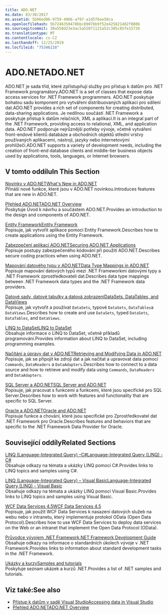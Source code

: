 ```yaml
---
title: ADO.NET
ms.date: 03/30/2017
ms.assetid: 5b96ed06-9759-4966-a797-a1d5f6ee50ca
ms.openlocfilehash: 5b7246350478bbc8907bb9f52e425821402f8806
ms.sourcegitcommit: 30a558d23e3ac5a52071121a52c305c85fe15726
ms.translationtype: MT
ms.contentlocale: cs-CZ
ms.lasthandoff: 12/25/2019
ms.locfileid: "75346218"
---
```

# <a name="adonet"></a><span data-ttu-id="ae67f-102">ADO.NET</span><span class="sxs-lookup"><span data-stu-id="ae67f-102">ADO.NET</span></span>
<span data-ttu-id="ae67f-103">ADO.NET je sada tříd, které zpřístupňují služby pro přístup k datům pro .NET Framework programátory.</span><span class="sxs-lookup"><span data-stu-id="ae67f-103">ADO.NET is a set of classes that expose data access services for .NET Framework programmers.</span></span> <span data-ttu-id="ae67f-104">ADO.NET poskytuje bohatou sadu komponent pro vytváření distribuovaných aplikací pro sdílení dat.</span><span class="sxs-lookup"><span data-stu-id="ae67f-104">ADO.NET provides a rich set of components for creating distributed, data-sharing applications.</span></span> <span data-ttu-id="ae67f-105">Je nedílnou součástí .NET Framework a poskytuje přístup k datům relačních, XML a aplikací.</span><span class="sxs-lookup"><span data-stu-id="ae67f-105">It is an integral part of the .NET Framework, providing access to relational, XML, and application data.</span></span> <span data-ttu-id="ae67f-106">ADO.NET podporuje nejrůznější potřeby vývoje, včetně vytváření front-endové klientů databáze a obchodních objektů střední vrstvy používaných aplikacemi, nástroji, jazyky nebo internetovými prohlížeči.</span><span class="sxs-lookup"><span data-stu-id="ae67f-106">ADO.NET supports a variety of development needs, including the creation of front-end database clients and middle-tier business objects used by applications, tools, languages, or Internet browsers.</span></span>  
  
## <a name="in-this-section"></a><span data-ttu-id="ae67f-107">V tomto oddílu</span><span class="sxs-lookup"><span data-stu-id="ae67f-107">In This Section</span></span>  
 [<span data-ttu-id="ae67f-108">Novinky v ADO.NET</span><span class="sxs-lookup"><span data-stu-id="ae67f-108">What's New in ADO.NET</span></span>](whats-new.md)  
 <span data-ttu-id="ae67f-109">Přináší nové funkce, které jsou v ADO.NET novinkou.</span><span class="sxs-lookup"><span data-stu-id="ae67f-109">Introduces features that are new in ADO.NET.</span></span>  
  
 [<span data-ttu-id="ae67f-110">Přehled ADO.NET</span><span class="sxs-lookup"><span data-stu-id="ae67f-110">ADO.NET Overview</span></span>](ado-net-overview.md)  
 <span data-ttu-id="ae67f-111">Poskytuje Úvod k návrhu a součástem ADO.NET.</span><span class="sxs-lookup"><span data-stu-id="ae67f-111">Provides an introduction to the design and components of ADO.NET.</span></span>  
  
 [<span data-ttu-id="ae67f-112">Entity Framework</span><span class="sxs-lookup"><span data-stu-id="ae67f-112">Entity Framework</span></span>](/ef/ef6/index)  
 <span data-ttu-id="ae67f-113">Popisuje, jak vytvořit aplikace pomocí Entity Framework.</span><span class="sxs-lookup"><span data-stu-id="ae67f-113">Describes how to create applications using the Entity Framework.</span></span>  
  
 [<span data-ttu-id="ae67f-114">Zabezpečení aplikací ADO.NET</span><span class="sxs-lookup"><span data-stu-id="ae67f-114">Securing ADO.NET Applications</span></span>](securing-ado-net-applications.md)  
 <span data-ttu-id="ae67f-115">Popisuje postupy zabezpečeného kódování při použití ADO.NET.</span><span class="sxs-lookup"><span data-stu-id="ae67f-115">Describes secure coding practices when using ADO.NET.</span></span>  
  
 [<span data-ttu-id="ae67f-116">Mapování datového typu v ADO.NET</span><span class="sxs-lookup"><span data-stu-id="ae67f-116">Data Type Mappings in ADO.NET</span></span>](data-type-mappings-in-ado-net.md)  
 <span data-ttu-id="ae67f-117">Popisuje mapování datových typů mezi .NET Frameworkmi datovými typy a .NET Framework zprostředkovateli dat.</span><span class="sxs-lookup"><span data-stu-id="ae67f-117">Describes data type mappings between .NET Framework data types and the .NET Framework data providers.</span></span>  
  
 [<span data-ttu-id="ae67f-118">Datové sady, datové tabulky a datová zobrazení</span><span class="sxs-lookup"><span data-stu-id="ae67f-118">DataSets, DataTables, and DataViews</span></span>](./dataset-datatable-dataview/index.md)  
 <span data-ttu-id="ae67f-119">Popisuje, jak vytvořit a používat `DataSets`, typové `DataSets`, `DataTables`a `DataViews`.</span><span class="sxs-lookup"><span data-stu-id="ae67f-119">Describes how to create and use `DataSets`, typed `DataSets`, `DataTables`, and `DataViews`.</span></span>  
  
 [<span data-ttu-id="ae67f-120">LINQ to DataSet</span><span class="sxs-lookup"><span data-stu-id="ae67f-120">LINQ to DataSet</span></span>](linq-to-dataset.md)  
 <span data-ttu-id="ae67f-121">Obsahuje informace o LINQ to DataSet, včetně příkladů programování.</span><span class="sxs-lookup"><span data-stu-id="ae67f-121">Provides information about LINQ to DataSet, including programming examples.</span></span>  
  
 [<span data-ttu-id="ae67f-122">Načítání a úpravy dat v ADO.NET</span><span class="sxs-lookup"><span data-stu-id="ae67f-122">Retrieving and Modifying Data in ADO.NET</span></span>](retrieving-and-modifying-data.md)  
 <span data-ttu-id="ae67f-123">Popisuje, jak se připojit ke zdroji dat a jak načítat a upravovat data pomocí `Commands`, `DataReaders` a `DataAdapters`.</span><span class="sxs-lookup"><span data-stu-id="ae67f-123">Describes how to connect to a data source and how to retrieve and modify data using `Commands`, `DataReaders` and `DataAdapters`.</span></span>  
  
 [<span data-ttu-id="ae67f-124">SQL Server a ADO.NET</span><span class="sxs-lookup"><span data-stu-id="ae67f-124">SQL Server and ADO.NET</span></span>](./sql/index.md)  
 <span data-ttu-id="ae67f-125">Popisuje, jak pracovat s funkcemi a funkcemi, které jsou specifické pro SQL Server.</span><span class="sxs-lookup"><span data-stu-id="ae67f-125">Describes how to work with features and functionality that are specific to SQL Server.</span></span>  
  
 [<span data-ttu-id="ae67f-126">Oracle a ADO.NET</span><span class="sxs-lookup"><span data-stu-id="ae67f-126">Oracle and ADO.NET</span></span>](oracle-and-adonet.md)  
 <span data-ttu-id="ae67f-127">Popisuje funkce a chování, které jsou specifické pro Zprostředkovatel dat .NET Framework pro Oracle.</span><span class="sxs-lookup"><span data-stu-id="ae67f-127">Describes features and behaviors that are specific to the .NET Framework Data Provider for Oracle.</span></span>  
  
## <a name="related-sections"></a><span data-ttu-id="ae67f-128">Související oddíly</span><span class="sxs-lookup"><span data-stu-id="ae67f-128">Related Sections</span></span>  
 [<span data-ttu-id="ae67f-129">LINQ (Language-Integrated Query) –C#</span><span class="sxs-lookup"><span data-stu-id="ae67f-129">Language-Integrated Query (LINQ) - C#</span></span>](../../../csharp/programming-guide/concepts/linq/index.md)  
 <span data-ttu-id="ae67f-130">Obsahuje odkazy na témata a ukázky LINQ pomocí C#.</span><span class="sxs-lookup"><span data-stu-id="ae67f-130">Provides links to LINQ topics and samples using C#.</span></span>  
  
 [<span data-ttu-id="ae67f-131">LINQ (Language-Integrated Query) – Visual Basic</span><span class="sxs-lookup"><span data-stu-id="ae67f-131">Language-Integrated Query (LINQ) - Visual Basic</span></span>](../../../visual-basic/programming-guide/concepts/linq/index.md)  
 <span data-ttu-id="ae67f-132">Obsahuje odkazy na témata a ukázky LINQ pomocí Visual Basic.</span><span class="sxs-lookup"><span data-stu-id="ae67f-132">Provides links to LINQ topics and samples using Visual Basic.</span></span>  
  
 [<span data-ttu-id="ae67f-133">WCF Data Services 4.5</span><span class="sxs-lookup"><span data-stu-id="ae67f-133">WCF Data Services 4.5</span></span>](../wcf/index.md)  
 <span data-ttu-id="ae67f-134">Popisuje, jak použít WCF Data Services k nasazení datových služeb na webu nebo v intranetu, který implementuje protokol OData (Open Data Protocol).</span><span class="sxs-lookup"><span data-stu-id="ae67f-134">Describes how to use WCF Data Services to deploy data services on the Web or an intranet that implement the Open Data Protocol (OData).</span></span>  
  
 [<span data-ttu-id="ae67f-135">Průvodce vývojem .NET Framework</span><span class="sxs-lookup"><span data-stu-id="ae67f-135">.NET Framework Development Guide</span></span>](../../development-guide.md)  
 <span data-ttu-id="ae67f-136">Obsahuje odkazy na informace o standardních úkolech vývoje v .NET Framework.</span><span class="sxs-lookup"><span data-stu-id="ae67f-136">Provides links to information about standard development tasks in the .NET Framework.</span></span>  
  
 [<span data-ttu-id="ae67f-137">Ukázky a kurzy</span><span class="sxs-lookup"><span data-stu-id="ae67f-137">Samples and tutorials</span></span>](../../../samples-and-tutorials/index.md)  
 <span data-ttu-id="ae67f-138">Poskytuje seznam ukázek a kurzů .NET.</span><span class="sxs-lookup"><span data-stu-id="ae67f-138">Provides a list of .NET samples and tutorials.</span></span>
  
## <a name="see-also"></a><span data-ttu-id="ae67f-139">Viz také:</span><span class="sxs-lookup"><span data-stu-id="ae67f-139">See also</span></span>

- [<span data-ttu-id="ae67f-140">Přístup k datům v sadě Visual Studio</span><span class="sxs-lookup"><span data-stu-id="ae67f-140">Accessing data in Visual Studio</span></span>](/visualstudio/data-tools/accessing-data-in-visual-studio)
- [<span data-ttu-id="ae67f-141">Přehled ADO.NET</span><span class="sxs-lookup"><span data-stu-id="ae67f-141">ADO.NET Overview</span></span>](ado-net-overview.md)

